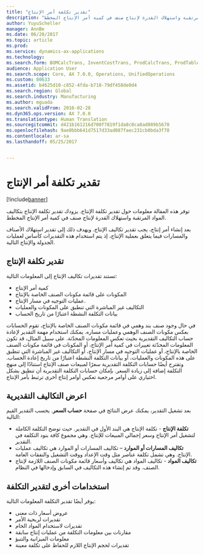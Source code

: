 ```yaml
---
title: "تقدير تكلفة أمر الإنتاج"
description: "توفر هذه المقالة معلومات حول تقدير تكلفة الإنتاج. يزودك تقدير تكلفة الإنتاج بتكاليف المواد المرتقبة واستهلاك القدرة لإنتاج صنف في كمية أمر الإنتاج المخطط."
author: YuyuScheller
manager: AnnBe
ms.date: 06/20/2017
ms.topic: article
ms.prod: 
ms.service: dynamics-ax-applications
ms.technology: 
ms.search.form: BOMCalcTrans, InventCostTrans, ProdCalcTrans, ProdTableJour, ProdTableListPage
audience: Application User
ms.search.scope: Core, AX 7.0.0, Operations, UnifiedOperations
ms.custom: 80633
ms.assetid: b4625d10-c852-4fda-b718-79df458de0d4
ms.search.region: Global
ms.search.industry: Manufacturing
ms.author: mguada
ms.search.validFrom: 2016-02-28
ms.dyn365.ops.version: AX 7.0.0
ms.translationtype: Human Translation
ms.sourcegitcommit: d421b161216d700f7819f1da8c0ca8ad089b5670
ms.openlocfilehash: 9ae0bbb641d7517d33ad087faec231cb0bda3f78
ms.contentlocale: ar-sa
ms.lasthandoff: 05/25/2017


---
```


# <a name="production-order-cost-estimation"></a>تقدير تكلفة أمر الإنتاج

[!include[banner](../includes/banner.md)]


توفر هذه المقالة معلومات حول تقدير تكلفة الإنتاج. يزودك تقدير تكلفة الإنتاج بتكاليف المواد المرتقبة واستهلاك القدرة لإنتاج صنف في كمية أمر الإنتاج المخطط. 

بعد إنشاء أمر إنتاج، يجب تقدير تكاليف الإنتاج. ويهدف ذلك إلى تقدير استهلاك الأصناف والمسارات فيما يتعلق بعملية الإنتاج، إذ يتم استخدام هذه التقديرات كأساس لعمليات الجدولة والإنتاج التالية.

## <a name="production-cost-estimation"></a>تقدير تكلفة الإنتاج
تستند تقديرات تكاليف الإنتاج إلى المعلومات التالية:

-   كمية أمر الإنتاج
-   المكونات على قائمة مكونات الصنف الخاصة بالإنتاج
-   عمليات التوجيه في مسار الإنتاج.
-   التكاليف غير المباشرة التي تنطبق على المكونات والعمليات
-   بيانات التكلفة النشطة اعتبارًا من تاريخ الحساب

في حال وجود صنف بند وهمي في قائمة مكونات الصنف الخاصة بالإنتاج، تقوم الحسابات بعكس مكونات الصنف الوهمي وعمليات مساره. يمكنك استخدام مهمة التقدير لإعادة حساب التكاليف التقديرية بحيث تعكس المعلومات المحدّثة. على سبيل المثال، قد تكون المعلومات المحدّثة تغييرات في كمية أمر الإنتاج، أو المكونات في قائمة مكونات الصنف الخاصة بالإنتاج، أو عمليات التوجيه في مسار الإنتاج، أو التكاليف غير المباشرة التي تنطبق على هذه المكونات والعمليات، أو بيانات التكلفة النشطة اعتبارًا من تاريخ إعادة الحساب. وتقترح أيضًا حسابات التكلفة التقديرية سعرًا لمبيعات صنف الإنتاج استنادًا إلى منهج التكلفة إضافة إلى زيادة السعر. بإمكان حسابات التكلفة التقديرية أن تنطبق بشكل اختياري على أوامر مرجعية تعكس أوامر إنتاج أخرى ترتبط بأمر الإنتاج.

## <a name="view-the-estimated-costs"></a>اعرض التكاليف التقديرية
بعد تشغيل التقدير، يمكنك عرض النتائج في صفحة **حساب السعر**. يحسب التقدير القيم التالية:

-   **تكلفة الإنتاج** - تكلفة الإنتاج هي البند الأول في التقدير. حيث توضح التكلفة الكاملة لتشغيل أمر الإنتاج وسعر إجمالي المبيعات للإنتاج. وهي مجموع كافة بنود التكلفة في التقدير.
-   **تكاليف المسارات أو الموارد** – تكاليف المسارات أو الموارد هي تكاليف عمليات الإنتاج. وهي تشمل تكلفة عناصر مثل وقت الإعداد ووقت التشغيل والنفقات العامة.
-   **تكاليف المواد** - تكاليف المواد هي تكاليف وأسعار قائمة مكونات الصنف اللازمة لإنتاج الصنف. وقد تم إنشاء هذه التكاليف في السابق وإدخالها في النظام.

## <a name="other-uses-of-cost-estimation"></a>استخدامات أخرى لتقدير التكلفة
يوفر أيضًا تقدير التكلفة المعلومات التالية:

-   عروض أسعار ذات معنى
-   تقديرات لربحية الأمر
-   تقديرات لاستخدام المواد الخام
-   مقارنات بين معلومات التكلفة من عمليات إنتاج سابقة
-   معلومات الميزانية والتنبؤ
-   تقديرات لحجم الإنتاج اللازم للحفاظ على تكلفة معينة





